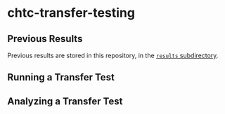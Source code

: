 # chtc-transfer-testing

## Previous Results

Previous results are stored in this repository, in the 
[`results` subdirectory](https://github.com/JoshKarpel/chtc-transfer-testing/blob/master/results/README.md).

## Running a Transfer Test

## Analyzing a Transfer Test
